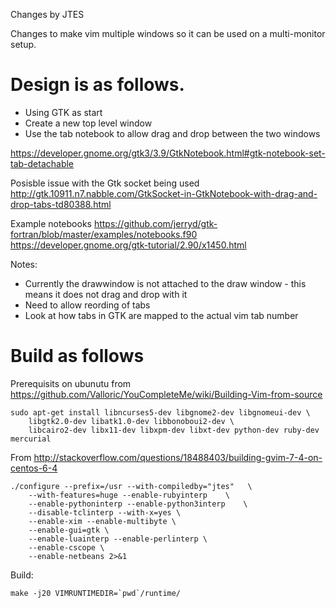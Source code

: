 Changes by JTES

Changes to make vim multiple windows so it can be used on a multi-monitor setup.

# Design is as follows.

* Using GTK as start
* Create a new top level window
* Use the tab notebook to allow drag and drop between the two windows

https://developer.gnome.org/gtk3/3.9/GtkNotebook.html#gtk-notebook-set-tab-detachable

Posisble issue with the Gtk socket being used
http://gtk.10911.n7.nabble.com/GtkSocket-in-GtkNotebook-with-drag-and-drop-tabs-td80388.html

Example notebooks
https://github.com/jerryd/gtk-fortran/blob/master/examples/notebooks.f90
https://developer.gnome.org/gtk-tutorial/2.90/x1450.html

Notes:
* Currently the drawwindow is not attached to the draw window - this means it does not drag and drop with it
* Need to allow reording of tabs
* Look at how tabs in GTK are mapped to the actual vim tab number


# Build as follows

Prerequisits on ubunutu from https://github.com/Valloric/YouCompleteMe/wiki/Building-Vim-from-source

    sudo apt-get install libncurses5-dev libgnome2-dev libgnomeui-dev \
        libgtk2.0-dev libatk1.0-dev libbonoboui2-dev \
        libcairo2-dev libx11-dev libxpm-dev libxt-dev python-dev ruby-dev mercurial

From http://stackoverflow.com/questions/18488403/building-gvim-7-4-on-centos-6-4

    ./configure --prefix=/usr --with-compiledby="jtes"   \
        --with-features=huge --enable-rubyinterp    \
        --enable-pythoninterp --enable-python3interp    \
        --disable-tclinterp --with-x=yes \
        --enable-xim --enable-multibyte \
        --enable-gui=gtk \
        --enable-luainterp --enable-perlinterp \
        --enable-cscope \
        --enable-netbeans 2>&1

Build:

    make -j20 VIMRUNTIMEDIR=`pwd`/runtime/ 



